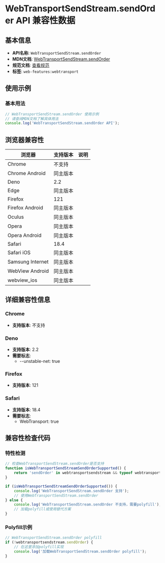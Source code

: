 # WebTransportSendStream.sendOrder API 兼容性数据

## 基本信息

- **API名称**: `WebTransportSendStream.sendOrder`
- **MDN文档**: [WebTransportSendStream.sendOrder](https://developer.mozilla.org/docs/Web/API/WebTransportSendStream/sendOrder)
- **规范文档**: [查看规范](https://w3c.github.io/webtransport/#dom-webtransportsendstream-sendorder)
- **标签**: `web-features:webtransport`

## 使用示例

### 基本用法

```javascript
// WebTransportSendStream.sendOrder 使用示例
// 请查阅MDN文档了解具体用法
console.log('WebTransportSendStream.sendOrder API');
```

## 浏览器兼容性

| 浏览器 | 支持版本 | 说明 |
|--------|----------|------|
| Chrome | 不支持 |  |
| Chrome Android | 同主版本 |  |
| Deno | 2.2 |  |
| Edge | 同主版本 |  |
| Firefox | 121 |  |
| Firefox Android | 同主版本 |  |
| Oculus | 同主版本 |  |
| Opera | 同主版本 |  |
| Opera Android | 同主版本 |  |
| Safari | 18.4 |  |
| Safari iOS | 同主版本 |  |
| Samsung Internet | 同主版本 |  |
| WebView Android | 同主版本 |  |
| webview_ios | 同主版本 |  |

## 详细兼容性信息

### Chrome

- **支持版本**: 不支持

### Deno

- **支持版本**: 2.2
- **需要标志**: 
  - --unstable-net: true

### Firefox

- **支持版本**: 121

### Safari

- **支持版本**: 18.4
- **需要标志**: 
  - WebTransport: true

## 兼容性检查代码

### 特性检测

```javascript
// 检查WebTransportSendStream.sendOrder是否支持
function isWebTransportSendStreamSendOrderSupported() {
    return 'sendOrder' in webtransportsendstream && typeof webtransportsendstream.sendOrder === 'function';
}

if (isWebTransportSendStreamSendOrderSupported()) {
    console.log('WebTransportSendStream.sendOrder 支持');
    // 使用WebTransportSendStream.sendOrder
} else {
    console.log('WebTransportSendStream.sendOrder 不支持，需要polyfill');
    // 加载polyfill或使用替代方案
}
```

### Polyfill示例

```javascript
// WebTransportSendStream.sendOrder polyfill
if (!webtransportsendstream.sendOrder) {
    // 在这里添加polyfill实现
    console.log('加载WebTransportSendStream.sendOrder polyfill');
}
```

